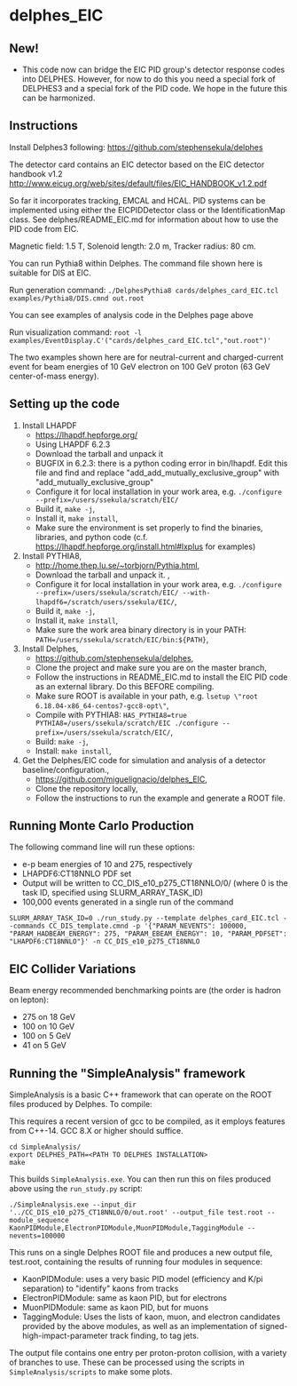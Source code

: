 # delphes_EIC

## New!

* This code now can bridge the EIC PID group's detector response codes into DELPHES. However, for now to do this you need a special fork of DELPHES3 and a special fork of the PID code. We hope in the future this can be harmonized.

## Instructions

Install Delphes3 following:
https://github.com/stephensekula/delphes

The detector card contains an EIC detector based on the EIC detector handbook v1.2
http://www.eicug.org/web/sites/default/files/EIC_HANDBOOK_v1.2.pdf

So far it incorporates tracking, EMCAL and HCAL. PID systems can be implemented using either the EICPIDDetector class or the IdentificationMap class. See delphes/README_EIC.md for information about how to use the PID code from EIC.

Magnetic field: 1.5 T, Solenoid length: 2.0 m, Tracker radius: 80 cm. 

You can run Pythia8 within Delphes. The command file shown here is suitable for DIS at EIC. 

Run generation command:
`./DelphesPythia8 cards/delphes_card_EIC.tcl examples/Pythia8/DIS.cmnd out.root`

You can see examples of analysis code in the Delphes page above

Run visualization command:
 `root -l examples/EventDisplay.C'("cards/delphes_card_EIC.tcl","out.root")'`
 
The two examples shown here are for neutral-current and charged-current event 
for beam energies of 10 GeV electron on 100 GeV proton (63 GeV center-of-mass energy). 


## Setting up the code


1. Install LHAPDF
   * https://lhapdf.hepforge.org/
   * Using LHAPDF 6.2.3
   * Download the tarball and unpack it
   * BUGFIX in 6.2.3: there is a python coding error in bin/lhapdf. Edit this file and find and replace "add_add_mutually_exclusive_group" with "add_mutually_exclusive_group"
   * Configure it for local installation in your work area, e.g. ```./configure --prefix=/users/ssekula/scratch/EIC/```
   * Build it, ```make -j```,
   * Install it, ```make install```,
   * Make sure the environment is set properly to find the binaries, libraries, and python code (c.f. https://lhapdf.hepforge.org/install.html#lxplus for examples)
1. Install PYTHIA8,
   * http://home.thep.lu.se/~torbjorn/Pythia.html,
   * Download the tarball and unpack it. ,
   * Configure it for local installation in your work area, e.g. ```./configure --prefix=/users/ssekula/scratch/EIC/ --with-lhapdf6=/scratch/users/ssekula/EIC/```,
   * Build it, ```make -j```,
   * Install it, ```make install```,
   * Make sure the work area binary directory is in your PATH: ```PATH=/users/ssekula/scratch/EIC/bin:${PATH}```,
1. Install Delphes,
   * https://github.com/stephensekula/delphes,
   * Clone the project and make sure you are on the master branch,
   * Follow the instructions in README_EIC.md to install the EIC PID code as an external library. Do this BEFORE compiling.
   * Make sure ROOT is available in your path, e.g. ```lsetup \"root 6.18.04-x86_64-centos7-gcc8-opt\"```,
   * Compile with PYTHIA8: ```HAS_PYTHIA8=true PYTHIA8=/users/ssekula/scratch/EIC ./configure --prefix=/users/ssekula/scratch/EIC/```,
   * Build: ```make -j```,
   * Install: ```make install```,
1. Get the Delphes/EIC code for simulation and analysis of a detector baseline/configuration.,
   * https://github.com/miguelignacio/delphes_EIC,
   * Clone the repository locally,
   * Follow the instructions to run the example and generate a ROOT file.


## Running Monte Carlo Production

The following command line will run these options:

* e-p beam energies of 10 and 275, respectively
* LHAPDF6:CT18NNLO PDF set
* Output will be written to CC_DIS_e10_p275_CT18NNLO/0/ (where 0 is the task ID, specified using SLURM_ARRAY_TASK_ID)
* 100,000 events generated in a single run of the command

```
SLURM_ARRAY_TASK_ID=0 ./run_study.py --template delphes_card_EIC.tcl --commands CC_DIS_template.cmnd -p '{"PARAM_NEVENTS": 100000, "PARAM_HADBEAM_ENERGY": 275, "PARAM_EBEAM_ENERGY": 10, "PARAM_PDFSET": "LHAPDF6:CT18NNLO"}' -n CC_DIS_e10_p275_CT18NNLO
```

## EIC Collider Variations

Beam energy recommended benchmarking points are (the order is hadron on lepton):

* 275 on 18 GeV
* 100 on 10 GeV
* 100 on 5 GeV
* 41 on 5 GeV


## Running the "SimpleAnalysis" framework

SimpleAnalysis is a basic C++ framework that can operate on the ROOT files produced by Delphes. To compile:

This requires a recent version of gcc to be compiled, as it employs features from C++-14. GCC 8.X or higher should suffice. 

```
cd SimpleAnalysis/
export DELPHES_PATH=<PATH TO DELPHES INSTALLATION>
make
```

This builds ```SimpleAnalysis.exe```. You can then run this on files produced above using the ```run_study.py``` script:

```
./SimpleAnalysis.exe --input_dir '../CC_DIS_e10_p275_CT18NNLO/0/out.root' --output_file test.root --module_sequence KaonPIDModule,ElectronPIDModule,MuonPIDModule,TaggingModule --nevents=100000
```

This runs on a single Delphes ROOT file and produces a new output file, test.root, containing the results of running four modules in sequence:

* KaonPIDModule: uses a very basic PID model (efficiency and K/pi separation) to "identify" kaons from tracks
* ElectronPIDModule: same as kaon PID, but for electrons
* MuonPIDModule: same as kaon PID, but for muons
* TaggingModule: Uses the lists of kaon, muon, and electron candidates provided by the above modules, as well as an implementation of signed-high-impact-parameter track finding, to tag jets.

The output file contains one entry per proton-proton collision, with a variety of branches to use. These can be processed using the scripts in ```SimpleAnalysis/scripts``` to make some plots.


